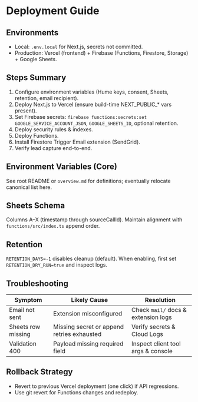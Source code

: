 # Deployment Guide

## Environments
- Local: `.env.local` for Next.js, secrets not committed.
- Production: Vercel (frontend) + Firebase (Functions, Firestore, Storage) + Google Sheets.

## Steps Summary
1. Configure environment variables (Hume keys, consent, Sheets, retention, email recipient).
2. Deploy Next.js to Vercel (ensure build-time NEXT_PUBLIC_* vars present).
3. Set Firebase secrets: `firebase functions:secrets:set GOOGLE_SERVICE_ACCOUNT_JSON`, `GOOGLE_SHEETS_ID`, optional retention.
4. Deploy security rules & indexes.
5. Deploy Functions.
6. Install Firestore Trigger Email extension (SendGrid).
7. Verify lead capture end-to-end.

## Environment Variables (Core)
See root README or `overview.md` for definitions; eventually relocate canonical list here.

## Sheets Schema
Columns A–X (timestamp through sourceCallId). Maintain alignment with `functions/src/index.ts` append order.

## Retention
`RETENTION_DAYS=-1` disables cleanup (default). When enabling, first set `RETENTION_DRY_RUN=true` and inspect logs.

## Troubleshooting
| Symptom | Likely Cause | Resolution |
|---------|--------------|-----------|
| Email not sent | Extension misconfigured | Check `mail/` docs & extension logs |
| Sheets row missing | Missing secret or append retries exhausted | Verify secrets & Cloud Logs |
| Validation 400 | Payload missing required field | Inspect client tool args & console |

## Rollback Strategy
- Revert to previous Vercel deployment (one click) if API regressions.
- Use git revert for Functions changes and redeploy.
